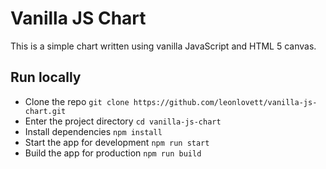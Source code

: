 # Vanilla JS Chart
This is a simple chart written using vanilla JavaScript and HTML 5 canvas.

## Run locally
- Clone the repo `git clone https://github.com/leonlovett/vanilla-js-chart.git`
- Enter the project directory `cd vanilla-js-chart`
- Install dependencies `npm install`
- Start the app for development `npm run start`
- Build the app for production `npm run build`